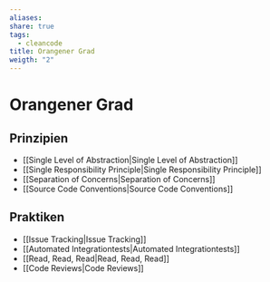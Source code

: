 ```yaml
---
aliases: 
share: true
tags:
  - cleancode
title: Orangener Grad
weigth: "2"
---
```

 
# Orangener Grad
## Prinzipien
- [[Single Level of Abstraction|Single Level of Abstraction]]
- [[Single Responsibility Principle|Single Responsibility Principle]]
- [[Separation of Concerns|Separation of Concerns]]
- [[Source Code Conventions|Source Code Conventions]]

## Praktiken
- [[Issue Tracking|Issue Tracking]]
- [[Automated Integrationtests|Automated Integrationtests]]
- [[Read, Read, Read|Read, Read, Read]]
- [[Code Reviews|Code Reviews]]